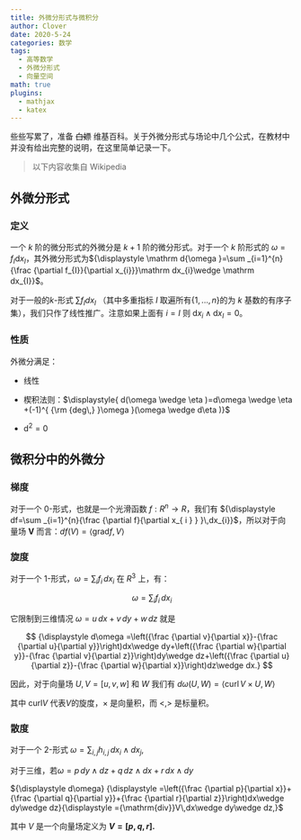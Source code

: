 ```yaml
---
title: 外微分形式与微积分
author: Clover
date: 2020-5-24
categories: 数学
tags:
  - 高等数学
  - 外微分形式
  - 向量空间
math: true
plugins:
  - mathjax
  - katex
---
```


些些写累了，准备 ~~白嫖~~ 维基百科。关于外微分形式与场论中几个公式，在教材中并没有给出完整的说明，在这里简单记录一下。

<!--more-->

> 以下内容收集自 Wikipedia

## 外微分形式

### 定义

一个 $k$ 阶的微分形式的外微分是 $k+1$ 阶的微分形式。对于一个 $k$ 阶形式的 $ω = f_I\mathrm dx_I$，其外微分形式为${\displaystyle \mathrm d{\omega }=\sum _{i=1}^{n}{\frac {\partial f_{I}}{\partial x_{i}}}\mathrm dx_{i}\wedge \mathrm dx_{I}}$。

对于一般的*k*-形式 $\sum f_I dx_I$ （其中多重指标 $I$ 取遍所有$\{1, ..., n\}$的为 $k$ 基数的有序子集），我们只作了线性推广。注意如果上面有 $i=I$ 则 $\mathrm dx_{i}\wedge\mathrm dx_{I}=0$。

### 性质

外微分满足：

- 线性

- 楔积法则：$\displaystyle{ d(\omega \wedge \eta )=d\omega \wedge \eta +(-1)^{ {\rm {deg\,} }\omega }(\omega \wedge d\eta )}$

- $\mathrm d^2 =0$

## 微积分中的外微分

### 梯度

对于一个 0-形式，也就是一个光滑函数 $f: R^n\rightarrow R$，我们有 ${\displaystyle df=\sum _{i=1}^{n}{\frac {\partial f}{\partial x_{ i } } }\,dx_{i}}$，所以对于向量场 $\boldsymbol V$ 而言：${\displaystyle df(V)=\langle {\mathrm{grad} }f,V\rangle }$

### 旋度

对于一个 1-形式，${\displaystyle \omega =\sum _{i}f_{i}\,dx_{i}}$ 在 $R^3$ 上，有：

$$
{\displaystyle \omega =\sum _{i}f_{i}\,dx_{i}}
$$

它限制到三维情况 ${\displaystyle \omega =u\,dx+v\,dy+w\,dz}$ 就是

$$
{\displaystyle d\omega =\left({\frac {\partial v}{\partial x}}-{\frac {\partial u}{\partial y}}\right)dx\wedge dy+\left({\frac {\partial w}{\partial y}}-{\frac {\partial v}{\partial z}}\right)dy\wedge dz+\left({\frac {\partial u}{\partial z}}-{\frac {\partial w}{\partial x}}\right)dz\wedge dx.}
$$

因此，对于向量场 ${\displaystyle U}, {\displaystyle V=[u,v,w]}$ 和 ${\displaystyle W}$ 我们有 ${\displaystyle d\omega (U,W)=\langle {\mathrm{curl}}\,V\times U,W\rangle }$

其中 $\mathrm {curl} V$ 代表*V*的旋度，$\times$ 是向量积，而 $<,>$ 是标量积。

### 散度

对于一个 2-形式 ${\displaystyle \omega =\sum _{i,j}h_{i,j}\,dx_{i}\wedge dx_{j},}$

对于三维，若${\displaystyle \omega =p\,dy\wedge dz+q\,dz\wedge dx+r\,dx\wedge dy}$

${\displaystyle d\omega} {\displaystyle =\left({\frac {\partial p}{\partial x}}+{\frac {\partial q}{\partial y}}+{\frac {\partial r}{\partial z}}\right)dx\wedge dy\wedge dz}{\displaystyle ={\mathrm{div}}V\,dx\wedge dy\wedge dz,}$

其中 $V$ 是一个向量场定义为 **${\displaystyle V=[p,q,r].}$**
